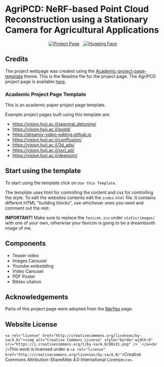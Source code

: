# AgriPCD: NeRF-based Point Cloud Reconstruction using a Stationary Camera for Agricultural Applications

<!-- Banner links -->

<div style="text-align:center;">
  <a href="https://baskargroup.github.io/AgriPCD/" target="_blank">
    <img src="https://img.shields.io/badge/Project%20Page-Visit-blue" alt="Project Page" style="margin-right:10px;">
  </a>
  <a href="https://huggingface.co/datasets/BGLab/AgriPCD" target="_blank">
    <img src="https://img.shields.io/badge/Hugging%20Face-Visit-yellow" alt="Hugging Face">
  </a>
</div>

## Credits

The project webpage was created using the [Academic-project-page-template](https://github.com/eliahuhorwitz/Academic-project-page-template) theme. This is the Readme file for the project page. The AgriPCD project page is available [here](https://baskargroup.github.io/AgriPCD/).

### Academic Project Page Template

This is an academic paper project page template.

Example project pages built using this template are:

- https://vision.huji.ac.il/spectral_detuning/
- https://vision.huji.ac.il/podd/
- https://dreamix-video-editing.github.io
- https://vision.huji.ac.il/conffusion/
- https://vision.huji.ac.il/3d_ads/
- https://vision.huji.ac.il/ssrl_ad/
- https://vision.huji.ac.il/deepsim/

## Start using the template

To start using the template click on `Use this Template`.

The template uses html for controlling the content and css for controlling the style.
To edit the websites contents edit the `index.html` file. It contains different HTML "building blocks", use whichever ones you need and comment out the rest.

**IMPORTANT!** Make sure to replace the `favicon.ico` under `static/images/` with one of your own, otherwise your favicon is going to be a dreambooth image of me.

## Components

- Teaser video
- Images Carousel
- Youtube embedding
- Video Carousel
- PDF Poster
- Bibtex citation

## Acknowledgements

Parts of this project page were adopted from the [Nerfies](https://nerfies.github.io/) page.

## Website License

`<a rel="license" href="http://creativecommons.org/licenses/by-sa/4.0/"><img alt="Creative Commons License" style="border-width:0" src="https://i.creativecommons.org/l/by-sa/4.0/88x31.png" />``</a><br />`This work is licensed under a `<a rel="license" href="http://creativecommons.org/licenses/by-sa/4.0/">`Creative Commons Attribution-ShareAlike 4.0 International License`</a>`.
